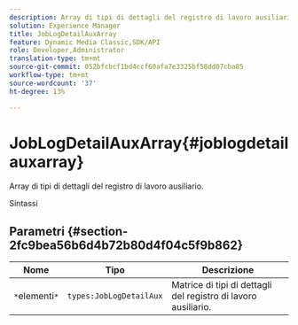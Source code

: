 ```yaml
---
description: Array di tipi di dettagli del registro di lavoro ausiliario.
solution: Experience Manager
title: JobLogDetailAuxArray
feature: Dynamic Media Classic,SDK/API
role: Developer,Administrator
translation-type: tm+mt
source-git-commit: 052bfcbcf1bd4ccf60afa7e3325bf58dd07cba85
workflow-type: tm+mt
source-wordcount: '37'
ht-degree: 13%

---
```



# JobLogDetailAuxArray{#joblogdetailauxarray}

Array di tipi di dettagli del registro di lavoro ausiliario.

Sintassi

## Parametri {#section-2fc9bea56b6d4b72b80d4f04c5f9b862}

| Nome | Tipo | Descrizione |
|---|---|---|
| `*`elementi`*` | `types:JobLogDetailAux` | Matrice di tipi di dettagli del registro di lavoro ausiliario. |

